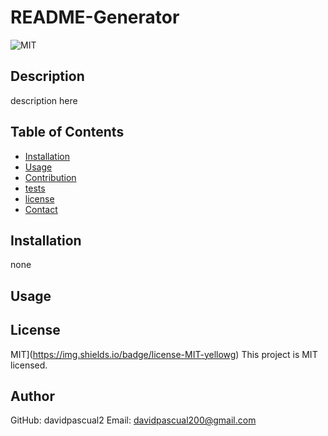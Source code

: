 # README-Generator
![MIT](https://img.shields.io/badge/license-MIT-yellowg)
## Description
description here
## Table of Contents
* [Installation](#installation)
* [Usage](#usage)
* [Contribution](#contribution)
* [tests](#tests)
* [license](#license)
* [Contact](#contract)
## Installation
none
## Usage

## License
MIT](https://img.shields.io/badge/license-MIT-yellowg) This project is MIT licensed.
## Author
GitHub: davidpascual2
Email: davidpascual200@gmail.com
